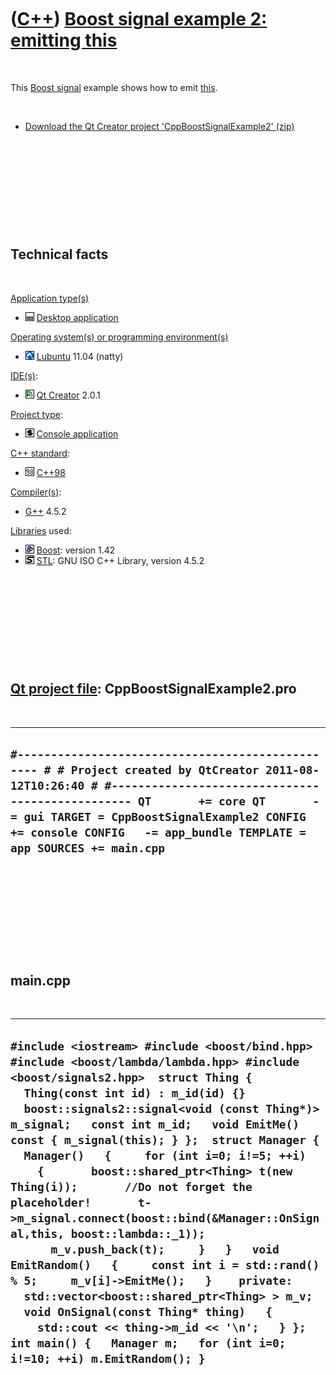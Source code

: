 



 

 

 

 

 

([C++](Cpp.htm)) [Boost signal example 2: emitting this](CppBoostSignalExample2.htm)
====================================================================================

 

This [Boost signal](CppBoostSignal.htm) example shows how to emit
[this](CppThis.htm).

 

-   [Download the Qt Creator project
    'CppBoostSignalExample2' (zip)](CppBoostSignalExample2.zip)

 

 

 

 

 

Technical facts
---------------

 

[Application type(s)](CppApplication.htm)

-   ![Desktop](PicDesktop.png) [Desktop
    application](CppDesktopApplication.htm)

[Operating system(s) or programming environment(s)](CppOs.htm)

-   ![Lubuntu](PicLubuntu.png) [Lubuntu](CppLubuntu.htm) 11.04 (natty)

[IDE(s)](CppIde.htm):

-   ![Qt Creator](PicQtCreator.png) [Qt Creator](CppQtCreator.htm) 2.0.1

[Project type](CppQtProjectType.htm):

-   ![console](PicConsole.png) [Console
    application](CppConsoleApplication.htm)

[C++ standard](CppStandard.htm):

-   ![C++98](PicCpp98.png) [C++98](Cpp98.htm)

[Compiler(s)](CppCompiler.htm):

-   [G++](CppGpp.htm) 4.5.2

[Libraries](CppLibrary.htm) used:

-   ![Boost](PicBoost.png) [Boost](CppBoost.htm): version 1.42
-   ![STL](PicStl.png) [STL](CppStl.htm): GNU ISO C++ Library, version
    4.5.2

 

 

 

 

 

[Qt project file](CppQtProjectFile.htm): CppBoostSignalExample2.pro
-------------------------------------------------------------------

 

  -----------------------------------------------------------------------------------------------------------------------------------------------------------------------------------------------------------------------------------------------------------------------------------------------------------------
  ` #------------------------------------------------- # # Project created by QtCreator 2011-08-12T10:26:40 # #------------------------------------------------- QT       += core QT       -= gui TARGET = CppBoostSignalExample2 CONFIG   += console CONFIG   -= app_bundle TEMPLATE = app SOURCES += main.cpp `
  -----------------------------------------------------------------------------------------------------------------------------------------------------------------------------------------------------------------------------------------------------------------------------------------------------------------

 

 

 

 

 

main.cpp
--------

 

  -------------------------------------------------------------------------------------------------------------------------------------------------------------------------------------------------------------------------------------------------------------------------------------------------------------------------------------------------------------------------------------------------------------------------------------------------------------------------------------------------------------------------------------------------------------------------------------------------------------------------------------------------------------------------------------------------------------------------------------------------------------------------------------------------------------------------------------------------------------------------------------------------
  ` #include <iostream> #include <boost/bind.hpp> #include <boost/lambda/lambda.hpp> #include <boost/signals2.hpp>  struct Thing {   Thing(const int id) : m_id(id) {}   boost::signals2::signal<void (const Thing*)> m_signal;   const int m_id;   void EmitMe() const { m_signal(this); } };  struct Manager {   Manager()   {     for (int i=0; i!=5; ++i)     {       boost::shared_ptr<Thing> t(new Thing(i));       //Do not forget the placeholder!       t->m_signal.connect(boost::bind(&Manager::OnSignal,this, boost::lambda::_1));       m_v.push_back(t);     }   }   void EmitRandom()   {     const int i = std::rand() % 5;     m_v[i]->EmitMe();   }    private:    std::vector<boost::shared_ptr<Thing> > m_v;    void OnSignal(const Thing* thing)   {     std::cout << thing->m_id << '\n';   } };  int main() {   Manager m;   for (int i=0; i!=10; ++i) m.EmitRandom(); } `
  -------------------------------------------------------------------------------------------------------------------------------------------------------------------------------------------------------------------------------------------------------------------------------------------------------------------------------------------------------------------------------------------------------------------------------------------------------------------------------------------------------------------------------------------------------------------------------------------------------------------------------------------------------------------------------------------------------------------------------------------------------------------------------------------------------------------------------------------------------------------------------------------------

 

 

 

 

 





 



